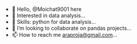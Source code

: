 - 👋 Hello, @Moichat9001 here
- 👀 Interested in data analysis...
- 🌱 Skills: python for data analysis...
- 💞️ I’m looking to collaborate on pandas projects...
- 📫 How to reach me araproja@gmail.com...

<!---
Moichat9001/Moichat9001 is a ✨ special ✨ repository because its `README.md` (this file) appears on your GitHub profile.
You can click the Preview link to take a look at your changes.
--->
